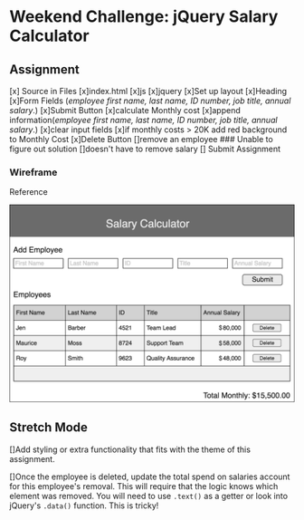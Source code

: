 # Weekend Challenge: jQuery Salary Calculator

## Assignment
[x] Source in Files
    [x]index.html
    [x]js
    [x]jquery
[x]Set up layout
    [x]Heading
    [x]Form Fields (_employee first name, last name, ID number, job title, annual salary_.)
[x]Submit Button
    [x]calculate Monthly cost
    [x]append information(_employee first name, last name, ID number, job title, annual salary_.)
    [x]clear input fields
    [x]if monthly costs > 20K add red background to Monthly Cost
[x]Delete Button
    []remove an employee  ### Unable to figure out solution
    []doesn't have to remove salary
[] Submit Assignment

### Wireframe
Reference

![Wireframe](salary-calc-wireframe.png)

## Stretch Mode

[]Add styling or extra functionality that fits with the theme of this assignment.

[]Once the employee is deleted, update the total spend on salaries account for this employee's removal. This will require that the logic knows which element was removed. You will need to use `.text()` as a getter or look into jQuery's `.data()` function. This is tricky! 



